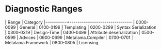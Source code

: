 # Diagnostic Ranges

| Range | Category |-----------+-------------------------------- 
| 0000-0099 | General 
| 0100-0199 | Templating 
| 0200-0299 | Syntax Serialization 
| 0300-0319 | Design-Time 
| 0400-0499 | Attribute deserialization 
| 0500-0599 | Advices
| 0600-0699 | Metalama.Compiler
| 0700-0701 | Metalama.Framework
| 0800-0805 | Licensing